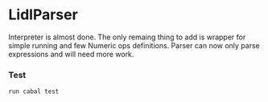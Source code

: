 # LidlParser

Interpreter is almost done. The only remaing thing to add is wrapper for simple running and few Numeric ops definitions.
Parser can now only parse expressions and will need more work.

### Test
```run cabal test```
